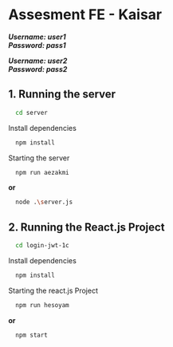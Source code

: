 # Assesment FE - Kaisar
***Username: user1***   
***Password: pass1***

***Username: user2***  
***Password: pass2***

## 1. Running the server 

```bash
  cd server
```

Install dependencies

```bash
  npm install
```

Starting the server

```bash
  npm run aezakmi
```
**or**
```bash
  node .\server.js
```

## 2. Running the React.js Project 

```bash
  cd login-jwt-1c
```

Install dependencies

```bash
  npm install
```

Starting the react.js Project

```bash
  npm run hesoyam
```
**or**
```bash
  npm start
```

